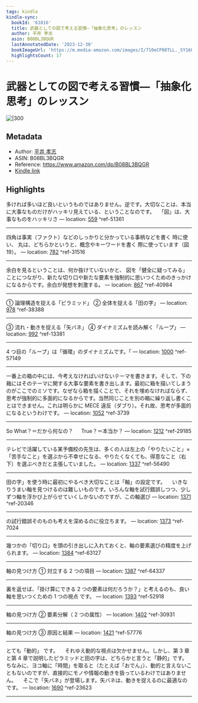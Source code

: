 ```yaml
---
tags: kindle
kindle-sync:
  bookId: '61816'
  title: 武器としての図で考える習慣―「抽象化思考」のレッスン
  author: 平井 孝志
  asin: B08BL3BQGR
  lastAnnotatedDate: '2023-12-30'
  bookImageUrl: 'https://m.media-amazon.com/images/I/710eCP08TLL._SY160.jpg'
  highlightsCount: 17
---
```


# 武器としての図で考える習慣―「抽象化思考」のレッスン
![|300](https://m.media-amazon.com/images/I/710eCP08TLL.jpg)
## Metadata
* Author: [平井 孝志](https://www.amazon.comundefined)
* ASIN: B08BL3BQGR
* Reference: https://www.amazon.com/dp/B08BL3BQGR
* [Kindle link](kindle://book?action=open&asin=B08BL3BQGR)

## Highlights
多ければ多いほど良いというものではありません。逆です。大切なことは、本当に大事なものだけがハッキリ見えている、ということなのです。 　「図」は、大事なものをハッキリさ — location: [559](kindle://book?action=open&asin=B08BL3BQGR&location=559) ^ref-51361

---
四角は事実（ファクト）などのしっかりと分かっている事柄などを書く 時に使い、 丸は、どちらかというと、概念やキーワードを書く 際に使っています（図 19）。 — location: [782](kindle://book?action=open&asin=B08BL3BQGR&location=782) ^ref-31516

---
余白を見るということは、何か抜けていないかと、 図を「健全に疑ってみる」 ことにつながり、新たな切り口や新たな要素を強制的に思いつくためのきっかけになるからです。余白が発想を刺激する。 — location: [867](kindle://book?action=open&asin=B08BL3BQGR&location=867) ^ref-40984

---
① 論理構造を捉える「ピラミッド」 ② 全体を捉える「田の字」 — location: [978](kindle://book?action=open&asin=B08BL3BQGR&location=978) ^ref-38388

---
③ 流れ・動きを捉える「矢バネ」 ④ ダイナミズムを読み解く「ループ」 — location: [992](kindle://book?action=open&asin=B08BL3BQGR&location=992) ^ref-13381

---
4 つ目の「ループ」は「循環」のダイナミズムです。「 — location: [1000](kindle://book?action=open&asin=B08BL3BQGR&location=1000) ^ref-57149

---
一番上の箱の中には、今考えなければいけないテーマを書きます。そして、下の箱にはそのテーマに関する大事な要素を書き出します。最初に箱を描いてしまうのがここでのミソです。なぜなら箱を描くことで、それを埋めなければならず、思考が強制的に多面的になるからです。当然同じことを別の箱に繰り返し書くことはできません。これは明らかに MECE 違反（ダブり）。それ故、思考が多面的になるというわけです。 — location: [1052](kindle://book?action=open&asin=B08BL3BQGR&location=1052) ^ref-3739

---
So What？＝だから何なの？ 　 True？＝本当か？ — location: [1212](kindle://book?action=open&asin=B08BL3BQGR&location=1212) ^ref-29185

---
テレビで活躍している某予備校の先生は、多くの人は左上の「やりたいこと」×「苦手なこと」を選ぶから不幸せになる、やりたくなくても、得意なこと（右下）を選ぶべきだと主張していました。 — location: [1337](kindle://book?action=open&asin=B08BL3BQGR&location=1337) ^ref-56490

---
田の字」を使う時に最初にやるべき大切なことは「軸」の設定です。 　いきなりうまい軸を見つけるのは難しいものです。いろんな軸を試行錯誤しつつ、少しずつ軸を浮かび上がらせていくしかないのですが、この軸選び — location: [1371](kindle://book?action=open&asin=B08BL3BQGR&location=1371) ^ref-20346

---
の試行錯誤そのものも考えを深めるのに役立ちます。 — location: [1373](kindle://book?action=open&asin=B08BL3BQGR&location=1373) ^ref-7024

---
幾つかの「切り口」を頭の引き出しに入れておくと、軸の要素選びの精度を上げられます。 — location: [1384](kindle://book?action=open&asin=B08BL3BQGR&location=1384) ^ref-63127

---
軸の見つけ方 ① 対立する 2 つの項目 — location: [1387](kindle://book?action=open&asin=B08BL3BQGR&location=1387) ^ref-64337

---
裏を返せば、「掛け算にできる 2 つの要素は何だろうか？」と考えるのも、良い軸を思いつくための 1 つの視点 です。 — location: [1393](kindle://book?action=open&asin=B08BL3BQGR&location=1393) ^ref-52918

---
軸の見つけ方 ② 要素分解（ 2 つの属性） — location: [1402](kindle://book?action=open&asin=B08BL3BQGR&location=1402) ^ref-30931

---
軸の見つけ方 ③ 原因と結果 — location: [1421](kindle://book?action=open&asin=B08BL3BQGR&location=1421) ^ref-57776

---
とても「動的」 です。 　それゆえ動的な視点は欠かせません。しかし、第 3 章と第 4 章で説明したピラミッドと田の字は、どちらかと言うと「静的」です。ちなみに、ヨコ軸に「時間」を取ると（たとえば「おでん」）、動的と言えないこともないのですが、直接的にモノや情報の動きを扱っているわけではありません。 　そこで「矢バネ」が登場します。矢バネは、動きを捉えるのに最適なのです。 — location: [1690](kindle://book?action=open&asin=B08BL3BQGR&location=1690) ^ref-23623

---
